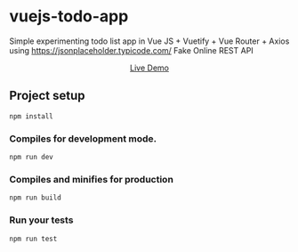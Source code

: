 # vuejs-todo-app

Simple experimenting todo list app in Vue JS + Vuetify + Vue Router + Axios using https://jsonplaceholder.typicode.com/ Fake Online REST API

<p align="center">
  <a href="https://ahmed-gz.github.io/vuejs-todo-app" target="_blank">
    Live Demo
  </a>
</p>

## Project setup

```
npm install
```

### Compiles for development mode.

```
npm run dev
```

### Compiles and minifies for production

```
npm run build
```

### Run your tests

```
npm run test
```
